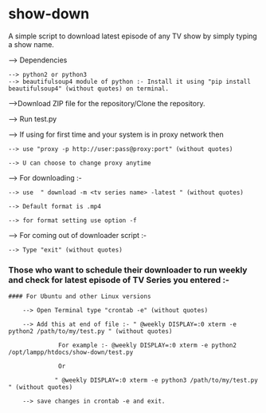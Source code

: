 # show-down
A simple script to download latest episode of any TV show by simply typing a show name.

--> Dependencies

    --> python2 or python3
    --> beautifulsoup4 module of python :- Install it using "pip install beautifulsoup4" (without quotes) on terminal.
    
    
-->Download ZIP file for the repository/Clone the repository.

--> Run test.py 

--> If using for first time and your system is in proxy network then

    --> use "proxy -p http://user:pass@proxy:port" (without quotes)

    --> U can choose to change proxy anytime
    
--> For downloading :-

    --> use  " download -m <tv series name> -latest " (without quotes)
    
    --> Default format is .mp4

    --> for format setting use option -f

--> For coming out of downloader script :-

    --> Type "exit" (without quotes)

### Those who want to schedule their downloader to run weekly and check for latest episode of TV Series you entered :-
    
    #### For Ubuntu and other Linux versions
        
        --> Open Terminal type "crontab -e" (without quotes)
        
        --> Add this at end of file :- " @weekly DISPLAY=:0 xterm -e python2 /path/to/my/test.py " (without quotes)
               
                  For example :- @weekly DISPLAY=:0 xterm -e python2 /opt/lampp/htdocs/show-down/test.py
                  
                  Or 
                  
                 " @weekly DISPLAY=:0 xterm -e python3 /path/to/my/test.py " (without quotes)
                 
        --> save changes in crontab -e and exit.
        
        

